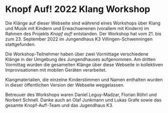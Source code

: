 # Knopf Auf! 2022 Klang Workshop
Die Klänge auf dieser Webseite sind während eines Workshops über Klang und Musik mit Kindern und Erwachsenenen (vorallem mit Kindern) im Rahmen des Projekts *Knopf auf!* entstanden. Der Workshop hat vom 21. bis zum 23. September 2022 im Jungendhaus K3 Villingen-Schwenningen stattgefunden.

Die Workshop-Teilnehmer haben über zwei Vormittage verschiedene Klänge in der Umgebung des Jungendhauses aufgenommen. Am dritten Vormittag wurden die gesamelten Klänge über diese Webseite in kollektiven Improvisationen mit mobilen Geräten verarbeitet.

Klangmaterialien, die einzelne Kinderstimmen und Namen enthalten wurden in dieser öffentlichen Version der Webseite weggelassen.

Betreuuer des Workshops waren Daniel Leguy-Madzar, Florian Röhrl und Norbert Schnell.
Danke auch an Olaf Junkmann und Lukas Grafe sowie das gesamte Knopf-Auf!-Team und das Jugendhaus K3.
